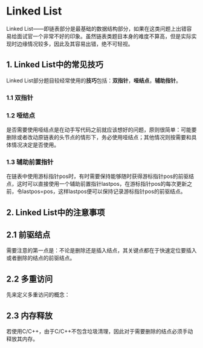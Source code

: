   # Linked List

  Linked List——即链表部分是最基础的数据结构部分，如果在这类问题上出错容易给面试官一个非常不好的印象。虽然链表类题目本身的难度不算高，但是实际实现时边缘情况较多，因此及其容易出错，绝不可轻视。

  ## 1. Linked List中的常见技巧
  
  Linked List部分题目较经常使用的**技巧**包括：**双指针**，**哑结点**，**辅助指针**。

  ### 1.1 双指针
  
  ### 1.2 哑结点
  是否需要使用哑结点是在动手写代码之前就应该想好的问题，原则很简单：可能要删除或者改动原链表的头节点的情形下，务必使用哑结点；其他情况则按需要和具体情况决定是否使用。
  
  ### 1.3 辅助前置指针
  在链表中使用游标指针pos时，有时需要保持能够随时获得游标指针pos的前驱结点，这时可以直接使用一个辅助前置指针lastpos，在游标指针pos的每次更新之前，令lastpos=pos，这样lastpos便可以保持记录游标指针pos的前驱结点。
  
  ## 2. Linked List中的注意事项
  
  ## 2.1 前驱结点
  需要注意的第一点是：不论是删除还是插入结点，其关键点都在于快速定位要插入或者删除的结点的前驱结点。
  
  ## 2.2 多重访问
  先来定义多重访问的概念：
  
  ## 2.3 内存释放
  若使用C/C++，由于C/C++不包含垃圾清理，因此对于需要删除的结点必须手动释放其内存。


